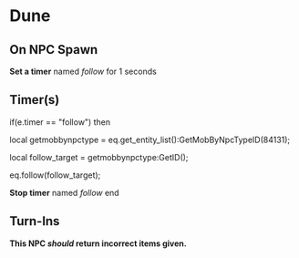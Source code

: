 # Dune


## On NPC Spawn

**Set a timer** named *follow* for 1 seconds


## Timer(s)

if(e.timer == "follow") then


local getmobbynpctype = eq.get_entity_list():GetMobByNpcTypeID(84131);


local follow_target = getmobbynpctype:GetID();


eq.follow(follow_target);


**Stop timer** named *follow*
end



## Turn-Ins



**This NPC *should* return incorrect items given.**





